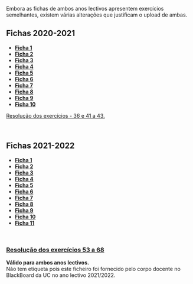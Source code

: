 Embora as fichas de ambos anos lectivos apresentem exercícios semelhantes, existem várias alterações que justificam o upload de ambas.

## Fichas 2020-2021
* [**Ficha 1**](Folha1_2021.pdf)
* [**Ficha 2**](Folha2_2021.pdf)
* [**Ficha 3**](Folha3_2021.pdf)
* [**Ficha 4**](Folha4_2021.pdf)
* [**Ficha 5**](Folha5_2021.pdf)
* [**Ficha 6**](Folha6_2021.pdf)
* [**Ficha 7**](Folha7_2021.pdf)
* [**Ficha 8**](Folha8_2021.pdf)
* [**Ficha 9**](Folha9_2021.pdf)
* [**Ficha 10**](Folha10_2021.pdf)

[Resolução dos exercícios - 36 e 41 a 43.](ex36_41-43.pdf)

<br>

## Fichas 2021-2022
* [**Ficha 1**](Folha1_2122.pdf)
* [**Ficha 2**](Folha2_2122.pdf)
* [**Ficha 3**](Folha3_2122.pdf)
* [**Ficha 4**](Folha4_2122.pdf)
* [**Ficha 5**](Folha5_2122.pdf)
* [**Ficha 6**](Folha6_2122.pdf)
* [**Ficha 7**](Folha7_2122.pdf)
* [**Ficha 8**](Folha8_2122.pdf)
* [**Ficha 9**](Folha9_2122.pdf)
* [**Ficha 10**](Folha10_2122.pdf)
* [**Ficha 11**](Folha11_2122.pdf)

<br>

### [Resolução dos exercícios 53 a 68](exerc53_68.pdf)
**Válido para ambos anos lectivos.**
<br> Não tem etiqueta pois este ficheiro foi fornecido pelo corpo docente no BlackBoard da UC no ano lectivo 2021/2022.

